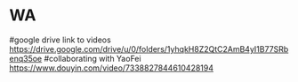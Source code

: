 # WA

#google drive link to videos
https://drive.google.com/drive/u/0/folders/1yhqkH8Z2QtC2AmB4yI1B77SRbenq35oe
#collaborating with YaoFei
https://www.douyin.com/video/7338827844610428194
